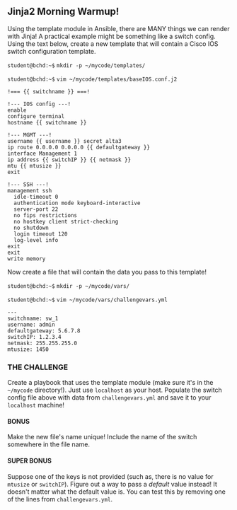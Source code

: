 ## Jinja2 Morning Warmup!

Using the template module in Ansible, there are MANY things we can render with Jinja! A practical example might be something like a switch config. Using the text below, create a new template that will contain a Cisco IOS switch configuration template.

`student@bchd:~$` `mkdir -p ~/mycode/templates/`

`student@bchd:~$` `vim ~/mycode/templates/baseIOS.conf.j2`

```
!=== {{ switchname }} ===!

!--- IOS config ---!
enable
configure terminal
hostname {{ switchname }}

!--- MGMT ---!
username {{ username }} secret alta3
ip route 0.0.0.0 0.0.0.0 {{ defaultgateway }}
interface Management 1
ip address {{ switchIP }} {{ netmask }}
mtu {{ mtusize }}
exit

!--- SSH ---!
management ssh
  idle-timeout 0
  authentication mode keyboard-interactive
  server-port 22
  no fips restrictions
  no hostkey client strict-checking
  no shutdown
  login timeout 120
  log-level info
exit
exit
write memory
```

Now create a file that will contain the data you pass to this template!

`student@bchd:~$` `mkdir -p ~/mycode/vars/`

`student@bchd:~$` `vim ~/mycode/vars/challengevars.yml`

```
---
switchname: sw_1
username: admin
defaultgateway: 5.6.7.8
switchIP: 1.2.3.4
netmask: 255.255.255.0
mtusize: 1450
```

### THE CHALLENGE

Create a playbook that uses the template module (make sure it's in the `~/mycode` directory!). Just use `localhost` as your host. Populate the switch config file above with data from `challengevars.yml` and save it to your `localhost` machine!

#### BONUS

Make the new file's name unique! Include the name of the switch somewhere in the file name.

#### SUPER BONUS

Suppose one of the keys is not provided (such as, there is no value for `mtusize` or `switchIP`). Figure out a way to pass a *default* value instead! It doesn't matter what the default value is. You can test this by removing one of the lines from `challengevars.yml`.

<!--
# SOLUTION
Thanks for Mike Davis for providing the solution below!

```
!=== {{ switchname }} ===!
  
!--- IOS config ---!
enable
configure terminal
hostname {{ switchname }}

!--- MGMT ---!
username {{ username }} secret alta3
ip route 0.0.0.0 0.0.0.0 {{ defaultgateway }}
interface Management 1
ip address {{ switchIP }} {{ netmask }}
mtu {{ mtusize }}
exit

!--- SSH ---!
management ssh
  idle-timeout 0
  authentication mode keyboard-interactive
  server-port {{ server_port | default(22) }} # the |default jinja2 filter will provide a value if nothing else is provided!
  no fips restrictions
  no hostkey client strict-checking
  no shutdown
  login timeout 120
  log-level info
exit
exit
write memory
```

```
---
- name: Jinja2 Challenge
  hosts: localhost
  gather_facts: no

  vars_files:
      - vars/challengevars.yml

  tasks:
      - name: Configure file using template
         template:
            src: templates/baseIOS.conf.j2
            dest: "~/{{ switchname }}-config.cfg" # uses name of switch for a unique file name
  ```
-->
